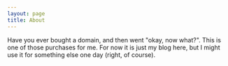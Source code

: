 ```yaml
---
layout: page
title: About
---
```


Have you ever bought a domain, and then went "okay, now what?".
This is one of those purchases for me. For now it is just my blog here, but I might use it for something else one day (right, of course).
